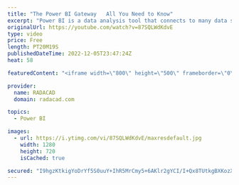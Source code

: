 ```yaml
---
title: "The Power BI Gateway   All You Need to Know"
excerpt: "Power BI is a data analysis tool that connects to many data sources. Suppose the data source for Power BI is located in an on-premises location. In that case, the connection from the cloud-based Power BI Service to the on-premises located data source should be created with an application called Gateway."
originalUrl: https://youtube.com/watch?v=87SQLWdKdvE
type: video
price: Free
length: PT20M19S
publishedDateTime: 2022-12-05T23:47:24Z
heat: 58

featuredContent: "<iframe width=\"800\" height=\"500\" frameborder=\"0\" src=\"https://www.youtube.com/embed/87SQLWdKdvE\" allow=\"accelerometer; autoplay; encrypted-media; gyroscope; picture-in-picture\" allowfullscreen></iframe>"

provider:
  name: RADACAD
  domain: radacad.com

topics:
  - Power BI

images:
  - url: https://i.ytimg.com/vi/87SQLWdKdvE/maxresdefault.jpg
    width: 1280
    height: 720
    isCached: true

secured: "I9hgzKtkigYoDrYf5S0uuY+IhR5MrCmy5+6AKlr2gYCI/I+Qx8TUtkgBXKozXd7gcRcRNavfT57elxny4lFBYDj4wS3yi4ctrV49nvcWqJFGVH0MQRm74X+YXlm5HDtnO8otzdYkZzeiPUynIw/7H9pQFpLJQp30vl/JK48HGjyqjNkaFiUQKfstus+1umM4aU3pl4awx/mPkcBG6fpWggwv2dT/98CCQKJyH+I4FqS5PcqBb6w6or/ncqkGsjxPGNs7VELD3kckJgK6CJmj9k9HCdxixPmgVUgtsIwhnUfLyFV83L8ocuJztIi0swZ8dNAka7QWuoyVsDwbc/7TxTBsmAFQLnA/DaFrawPYH56ihKNQK3AKThYYao60TOU8l4dpSEO2/0eLwNRtlW+z0CMiESRbHTFoWnPclSmmrdk=;0gdNeFy4HFH3IDi+1dPwkA=="
---
```


